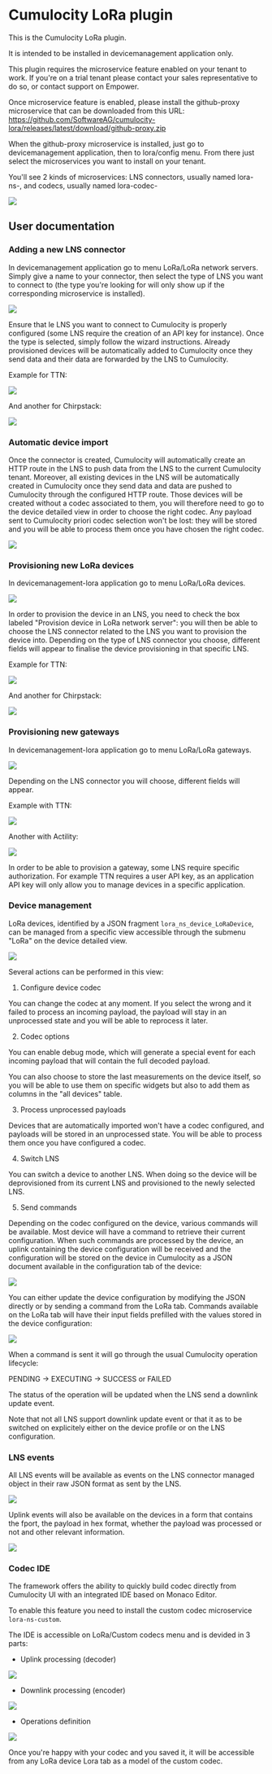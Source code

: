 # Cumulocity LoRa plugin

This is the Cumulocity LoRa plugin.

It is intended to be installed in devicemanagement application only.

This plugin requires the microservice feature enabled on your tenant to work. If you're on a trial tenant please contact your sales representative to do so, or contact support on Empower.

Once microservice feature is enabled, please install the github-proxy microservice that can be downloaded from this URL: https://github.com/SoftwareAG/cumulocity-lora/releases/latest/download/github-proxy.zip

When the github-proxy microservice is installed, just go to devicemanagement application, then to lora/config menu.
From there just select the microservices you want to install on your tenant.

You'll see 2 kinds of microservices: LNS connectors, usually named lora-ns-, and codecs, usually named lora-codec-

![](assets/img/config.png)

## User documentation

### Adding a new LNS connector

In devicemanagement application go to menu LoRa/LoRa network servers.
Simply give a name to your connector, then select the type of LNS you want to connect to (the type you're looking for will only show up if the corresponding microservice is installed).

![](assets/img/lora_ns.png)

Ensure that le LNS you want to connect to Cumulocity is properly configured (some LNS require the creation of an API key for instance).
Once the type is selected, simply follow the wizard instructions.
Already provisioned devices will be automatically added to Cumulocity once they send data and their data are forwarded by the LNS to Cumulocity.

Example for TTN:

![](assets/img/lora_ns_TTN.png)

And another for Chirpstack:

![](assets/img/lora_ns_Chirpstack.png)

### Automatic device import

Once the connector is created, Cumulocity will automatically create an HTTP route in the LNS to push data from the LNS to the current Cumulocity tenant.
Moreover, all existing devices in the LNS will be automatically created in Cumulocity once they send data and data are pushed to Cumulocity through the configured HTTP route. Those devices will be created without a codec associated to them, you will therefore need to go to the device detailed view in order to choose the right codec.
Any payload sent to Cumulocity priori codec selection won't be lost: they will be stored and you will be able to process them once you have chosen the right codec.

![](assets/img/lora_device_codec_selection.png)

### Provisioning new LoRa devices

In devicemanagement-lora application go to menu LoRa/LoRa devices.

![](assets/img/lora_devices.png)

In order to provision the device in an LNS, you need to check the box labeled "Provision device in LoRa network server": you will then be able to choose the LNS connector related to the LNS you want to provision the device into.
Depending on the type of LNS connector you choose, different fields will appear to finalise the device provisioning in that specific LNS.

Example for TTN:

![](assets/img/lora_devices_TTN.png)

And another for Chirpstack:

![](assets/img/lora_devices_Chirpstack.png)

### Provisioning new gateways

In devicemanagement-lora application go to menu LoRa/LoRa gateways.

![](assets/img/lora_gateways.png)

Depending on the LNS connector you will choose, different fields will appear.

Example with TTN:

![](assets/img/lora_gateways_TTN.png)

Another with Actility:

![](assets/img/lora_gateways_Actility.png)

In order to be able to provision a gateway, some LNS require specific authorization. For example TTN requires a user API key, as an application API key will only allow you to manage devices in a specific application.

### Device management

LoRa devices, identified by a JSON fragment `lora_ns_device_LoRaDevice`, can be managed from a specific view accessible through the submenu "LoRa" on the device detailed view.

![](assets/img/lora_device_view.png)

Several actions can be performed in this view:

1. Configure device codec

You can change the codec at any moment. If you select the wrong and it failed to process an incoming payload, the payload will stay in an unprocessed state and you will be able to reprocess it later.

2. Codec options

You can enable debug mode, which will generate a special event for each incoming payload that will contain the full decoded payload.

You can also choose to store the last measurements on the device itself, so you will be able to use them on specific widgets but also to add them as columns in the "all devices" table.

3. Process unprocessed payloads

Devices that are automatically imported won't have a codec configured, and payloads will be stored in an unprocessed state.
You will be able to process them once you have configured a codec.

4. Switch LNS

You can switch a device to another LNS. When doing so the device will be deprovisioned from its current LNS and provisioned to the newly selected LNS.

5. Send commands

Depending on the codec configured on the device, various commands will be available.
Most device will have a command to retrieve their current configuration. When such commands are processed by the device, an uplink containing the device configuration will be received and the configuration will be stored on the device in Cumulocity as a JSON document available in the configuration tab of the device:

![](assets/img/lora_device_configuration.png)

You can either update the device configuration by modifying the JSON directly or by sending a command from the LoRa tab. Commands available on the LoRa tab will have their input fields prefilled with the values stored in the device configuration:

![](assets/img/lora_device_send_command.png)

When a command is sent it will go through the usual Cumulocity operation lifecycle:

PENDING -> EXECUTING -> SUCCESS or FAILED

The status of the operation will be updated when the LNS send a downlink update event.

Note that not all LNS support downlink update event or that it as to be switched on explicitely either on the device profile or on the LNS configuration.

### LNS events

All LNS events will be available as events on the LNS connector managed object in their raw JSON format as sent by the LNS.

![](assets/img/lora_raw_LNS_uplink.png)

Uplink events will also be available on the devices in a form that contains the fport, the payload in hex format, whether the payload was processed or not and other relevant information.

![](assets/img/lora_device_raw_payload.png)

### Codec IDE

The framework offers the ability to quickly build codec directly from Cumulocity UI with an integrated IDE based on Monaco Editor.

To enable this feature you need to install the custom codec microservice `lora-ns-custom`.

The IDE is accessible on LoRa/Custom codecs menu and is devided in 3 parts:

- Uplink processing (decoder)

![](assets/img/custom_codecs_decoder.png)

- Downlink processing (encoder)

![](assets/img/custom_codecs_encoder.png)

- Operations definition

![](assets/img/custom_codecs_operations.png)

Once you're happy with your codec and you saved it, it will be accessible from any LoRa device Lora tab as a model of the custom codec.
